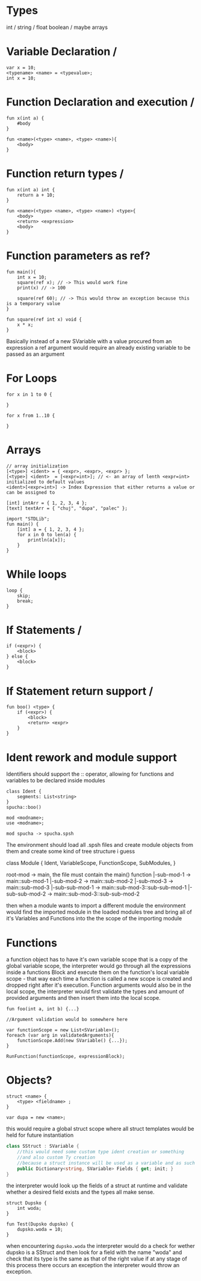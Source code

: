 ﻿# Types
int \/
string \/
float 
boolean \/
maybe arrays

# Variable Declaration \/
```
var x = 10;
<typename> <name> = <typevalue>;
int x = 10;
```
# Function Declaration and execution \/
```
fun x(int a) {
	#body
}

fun <name>(<type> <name>, <type> <name>){
	<body>
}

```
# Function return types  \/
```
fun x(int a) int {
	return a + 10;
}

fun <name>(<type> <name>, <type> <name>) <type>{
	<body>
	<return> <expression>
	<body>
}
```
# Function parameters as ref?
```
fun main(){
	int x = 10;
	square(ref x); // -> This would work fine
	print(x) // -> 100

	square(ref 60); // -> This would throw an exception because this is a temporary value 
}

fun square(ref int x) void {
	x * x;
}

```
Basically instead of a new SVariable with a value procured from an expression
a ref argument would require an already existing variable to be passed as an argument


# For Loops
```
for x in 1 to 0 {

}

for x from 1..10 {

}
```

# Arrays 

```
// array initialization
[<type>] <ident> = { <expr>, <expr>, <expr> };
[<type>] <ident>  = [<expr=int>]; // <- an array of lenth <expr=int> initialized to default values
<ident>[<expr=int>] -> Index Expression that either returns a value or can be assigned to

[int] intArr = { 1, 2, 3, 4 };
[text] textArr = { "chuj", "dupa", "palec" };

import "STDLib";
fun main() {
	[int] a = { 1, 2, 3, 4 };
	for x in 0 to len(a) {
		println(a[x]);
	}
}

```

# While loops
```
loop {
	skip;
	break;
}
```
# If Statements \/
```
if (<expr>) {
	<block>
} else {
	<block>
}
```
# If Statement return support \/
```
fun boo() <type> {
	if (<expr>) {
		<block>
		<return> <expr>
	}
}
```
# Ident rework and module support 

Identifiers should support the :: operator, allowing for functions and variables to be declared
inside modules
```
class Ident {
	segments: List<string>
}
spucha::boo()

```


```
mod <modname>;
use <modname>;

mod spucha -> spucha.spsh
```

The environment should load all .spsh files and create module objects from them
and create some kind of tree structure i guess

class Module {
	Ident,
	VariableScope,
	FunctionScope,
	SubModules,
}

root-mod -> main, the file must contain the main() function
	  |-sub-mod-1 -> main::sub-mod-1
	  |-sub-mod-2 -> main::sub-mod-2
	  |-sub-mod-3 -> main::sub-mod-3
	         |-sub-sub-mod-1 -> main::sub-mod-3::sub-sub-mod-1
			 |-sub-sub-mod-2 -> main::sub-mod-3::sub-sub-mod-2


then when a module wants to import a different module the environment would find the imported module
in the loaded modules tree and bring all of it's Variables and Functions into the the scope of the importing
module


# Functions
a function object has to have it's own variable scope that is a copy of the global variable scope,
the interpreter would go through all the expressions inside a functions Block and execute them on the 
function's local variable scope - that way each time a function is called a new scope is created 
and dropped right after it's execution. Function arguments would also be in the local scope, 
the interpreter would first validate the types and amount of provided arguments and then insert them 
into the local scope.
```
fun foo(int a, int b) {...}

//Argument validation would bo somewhere here

var functionScope = new List<SVariable>();
foreach (var arg in validatedArguments){
	functionScope.Add(new SVariable() {...});
}

RunFunction(functionScope, expressionBlock);

```


# Objects?

```
struct <name> {
	<type> <fieldname> ;
}

var dupa = new <name>;
```

this would require a global struct scope where all struct templates would be held for future instantiation

```csharp
class SStruct : SVariable {
	//this would need some custom type ident creation or something
	//and also custom Ty creation 
	//because a struct instance will be used as a variable and as such has to inherit SVariable 
	public Dictionary<string, SVariable> Fields { get; init; }
}
```

the interpreter would look up the fields of a struct at runtime and validate whether a desired field
exists and the types all make sense.

```
struct Dupsko {
	int woda;
}

fun Test(Dupsko dupsko) {
	dupsko.woda = 10;
}
```
when encountering `dupsko.woda` the interpreter would do a check for wether dupsko is a SStruct and
then look for a field with the name "woda" and check that its type is the same as that of the right value
if at any stage of this process there occurs an exception the interpreter would throw an exception.
